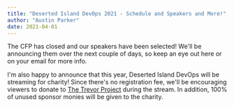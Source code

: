 ```yaml
---
title: "Deserted Island DevOps 2021 - Schedule and Speakers and More!"
author: "Austin Parker"
date: 2021-04-01
---
```


The CFP has closed and our speakers have been selected! We'll be announcing them over the next couple of days, so keep an eye out here or on your email for more info. 

I'm also happy to announce that this year, Deserted Island DevOps will be streaming for charity! Since there's no registration fee, we'll be encouraging viewers to donate to [The Trevor Project](https://www.thetrevorproject.org/) during the stream. In addition, 100% of unused sponsor monies will be given to the charity.

